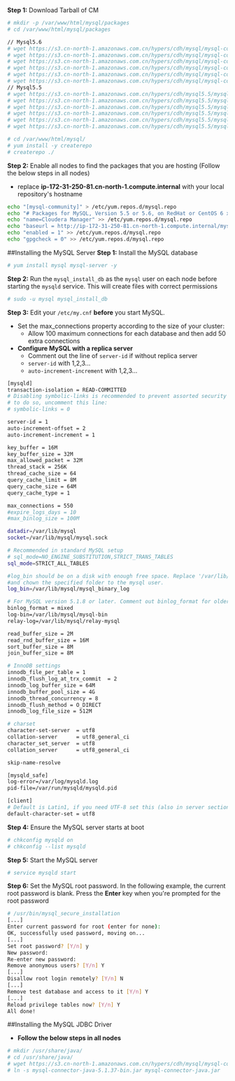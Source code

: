 **Step 1:** Download Tarball of CM <br>
```bash
# mkdir -p /var/www/html/mysql/packages
# cd /var/www/html/mysql/packages

// Mysql5.6
# wget https://s3.cn-north-1.amazonaws.com.cn/hypers/cdh/mysql/mysql-community-client-5.6.24-3.el6.x86_64.rpm
# wget https://s3.cn-north-1.amazonaws.com.cn/hypers/cdh/mysql/mysql-community-common-5.6.24-3.el6.x86_64.rpm
# wget https://s3.cn-north-1.amazonaws.com.cn/hypers/cdh/mysql/mysql-community-libs-5.6.24-3.el6.x86_64.rpm
# wget https://s3.cn-north-1.amazonaws.com.cn/hypers/cdh/mysql/mysql-community-libs-compat-5.6.24-3.el6.x86_64.rpm
# wget https://s3.cn-north-1.amazonaws.com.cn/hypers/cdh/mysql/mysql-community-server-5.6.24-3.el6.x86_64.rpm
# wget https://s3.cn-north-1.amazonaws.com.cn/hypers/cdh/mysql/mysql-connector-java-5.1.29-1.noarch.rpm
// Mysql5.5
# wget https://s3.cn-north-1.amazonaws.com.cn/hypers/cdh/mysql5.5/mysql-community-client-5.5.46-2.el6.x86_64.rpm
# wget https://s3.cn-north-1.amazonaws.com.cn/hypers/cdh/mysql5.5/mysql-community-common-5.5.46-2.el6.x86_64.rpm
# wget https://s3.cn-north-1.amazonaws.com.cn/hypers/cdh/mysql5.5/mysql-community-libs-5.5.46-2.el6.x86_64.rpm
# wget https://s3.cn-north-1.amazonaws.com.cn/hypers/cdh/mysql5.5/mysql-community-libs-compat-5.5.46-2.el6.x86_64.rpm
# wget https://s3.cn-north-1.amazonaws.com.cn/hypers/cdh/mysql5.5/mysql-community-server-5.5.46-2.el6.x86_64.rpm
# wget https://s3.cn-north-1.amazonaws.com.cn/hypers/cdh/mysql5.5/mysql-connector-java-5.1.29-1.noarch.rpm

# cd /var/www/html/mysql/
# yum install -y createrepo
# createrepo ./
```

**Step 2:** Enable all nodes to find the packages that you are hosting (Follow the below steps in all nodes) <br>
* replace **ip-172-31-250-81.cn-north-1.compute.internal** with your local repository's hostname
```bash
echo "[mysql-community]" > /etc/yum.repos.d/mysql.repo
echo "# Packages for MySQL, Version 5.5 or 5.6, on RedHat or CentOS 6 x86_64" >> /etc/yum.repos.d/mysql.repo
echo "name=Cloudera Manager" >> /etc/yum.repos.d/mysql.repo
echo "baseurl = http://ip-172-31-250-81.cn-north-1.compute.internal/mysql/" >> /etc/yum.repos.d/mysql.repo
echo "enabled = 1" >> /etc/yum.repos.d/mysql.repo
echo "gpgcheck = 0" >> /etc/yum.repos.d/mysql.repo
```

##Installing the MySQL Server
**Step 1:** Install the MySQL database <br>
```bash
# yum install mysql mysql-server -y
```

**Step 2:** Run the <code>mysql_install_db</code> as the <code>mysql</code> user on each node before starting the <code>mysqld</code> service. This will create files with correct permissions <br>
```bash
# sudo -u mysql mysql_install_db
```

**Step 3:** Edit your <code>/etc/my.cnf</code> **before** you start MySQL.  <br>
* Set the max_connections property according to the size of your cluster:
    *  Allow 100 maximum connections for each database and then add 50 extra connections
* **Configure MySQL with a replica server**
    * Comment out the line of <code>server-id</code> if without replica server
    * <code>server-id</code> with 1,2,3...
    * <code>auto-increment-increment</code> with 1,2,3...
```bash
[mysqld]
transaction-isolation = READ-COMMITTED
# Disabling symbolic-links is recommended to prevent assorted security risks;
# to do so, uncomment this line:
# symbolic-links = 0

server-id = 1
auto-increment-offset = 2
auto-increment-increment = 1

key_buffer = 16M
key_buffer_size = 32M
max_allowed_packet = 32M
thread_stack = 256K
thread_cache_size = 64
query_cache_limit = 8M
query_cache_size = 64M
query_cache_type = 1

max_connections = 550
#expire_logs_days = 10
#max_binlog_size = 100M

datadir=/var/lib/mysql
socket=/var/lib/mysql/mysql.sock

# Recommended in standard MySQL setup
# sql_mode=NO_ENGINE_SUBSTITUTION,STRICT_TRANS_TABLES 
sql_mode=STRICT_ALL_TABLES

#log_bin should be on a disk with enough free space. Replace '/var/lib/mysql/mysql_binary_log' with an appropriate path for your system
#and chown the specified folder to the mysql user.
log_bin=/var/lib/mysql/mysql_binary_log

# For MySQL version 5.1.8 or later. Comment out binlog_format for older versions.
binlog_format = mixed
log-bin=/var/lib/mysql/mysql-bin
relay-log=/var/lib/mysql/relay-mysql

read_buffer_size = 2M
read_rnd_buffer_size = 16M
sort_buffer_size = 8M
join_buffer_size = 8M

# InnoDB settings
innodb_file_per_table = 1
innodb_flush_log_at_trx_commit  = 2
innodb_log_buffer_size = 64M
innodb_buffer_pool_size = 4G
innodb_thread_concurrency = 8
innodb_flush_method = O_DIRECT
innodb_log_file_size = 512M

# charset 
character-set-server  = utf8 
collation-server      = utf8_general_ci 
character_set_server  = utf8 
collation_server      = utf8_general_ci

skip-name-resolve 

[mysqld_safe]
log-error=/var/log/mysqld.log
pid-file=/var/run/mysqld/mysqld.pid

[client]
# Default is Latin1, if you need UTF-8 set this (also in server section)
default-character-set = utf8
```

**Step 4:** Ensure the MySQL server starts at boot  <br>
```bash
# chkconfig mysqld on
# chkconfig --list mysqld
```

**Step 5:** Start the MySQL server  <br>
```bash
# service mysqld start
```

**Step 6:** Set the MySQL root password. In the following example, the current root password is blank. Press the **Enter** key when you're prompted for the root password  <br>
```bash
# /usr/bin/mysql_secure_installation
[...]
Enter current password for root (enter for none):
OK, successfully used password, moving on...
[...]
Set root password? [Y/n] y
New password:
Re-enter new password:
Remove anonymous users? [Y/n] Y
[...]
Disallow root login remotely? [Y/n] N
[...]
Remove test database and access to it [Y/n] Y
[...]
Reload privilege tables now? [Y/n] Y
All done!
```

##Installing the MySQL JDBC Driver
* **Follow the below steps in all nodes**
```bash
# mkdir /usr/share/java/
# cd /usr/share/java/
# wget https://s3.cn-north-1.amazonaws.com.cn/hypers/cdh/mysql/mysql-connector-java-5.1.37-bin.jar
# ln -s mysql-connector-java-5.1.37-bin.jar mysql-connector-java.jar
```

